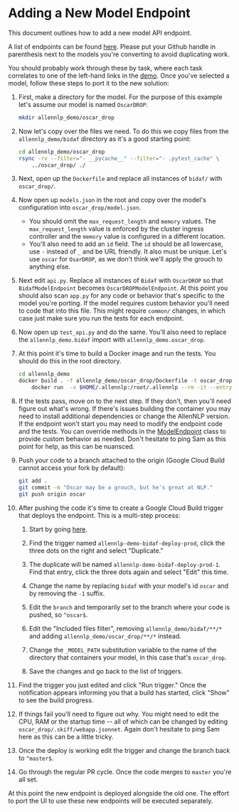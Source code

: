 # Adding a New Model Endpoint

This document outlines how to add a new model API endpoint.

A list of endpoints can be found [here](https://github.com/allenai/reviz/issues/61).
Please put your Github handle in parenthesis next to the models you're
converting to avoid duplicating work.

You should probably work through these by task, where each task correlates to one
of the left-hand links in the [demo](https://demo.allennlp.org). Once you've
selected a model, follow these steps to port it to the new solution:

1. First, make a directory for the model. For the purpose of this example let's
   assume our model is named `OscarDROP`:

    ```bash
    mkdir allennlp_demo/oscar_drop
    ```

2. Now let's copy over the files we need. To do this we copy files from the
   `allennlp_demo/bidaf` directory as it's a good starting point:

    ```bash
    cd allennlp_demo/oscar_drop
    rsync -rv --filter="- __pycache__" --filter="- .pytest_cache" \
        ../oscar_drop/ ./
    ```

3. Next, open up the `Dockerfile` and replace all instances of `bidaf/` with
   `oscar_drop/`.

4. Now open up `models.json` in the root and copy over the model's configuration
   into `oscar_drop/model.json`.

    - You should omit the `max_request_length` and `memory` values.
      The `max_request_length` value is enforced by the cluster
      ingress controller and the `memory` value is configured in a different
      location.
    - You'll also need to add an `id` field. The `id` should be all
      lowercase, use `-` instead of `_` and be URL friendly. It also must be
      unique. Let's use `oscar` for `OsarDROP`, as we don't think we'll apply
      the grouch to anything else.

5. Next edit `api.py`. Replace all instances of `Bidaf` with `OscarDROP` so
   that `BidafModelEndpoint` becomes `OscarDROPModelEndpoint`. At this point
   you should also scan `app.py` for any code or behavior that's specific
   to the model you're porting. If the model requires custom behavior you'll
   need to code that into this file. This might require `common/` changes,
   in which case just make sure you run the tests for each endpoint.

6. Now open up `test_api.py` and do the same. You'll also need to replace the
   `allennlp_demo.bidaf` import with `allennlp_demo.oscar_drop`.

7. At this point it's time to build a Docker image and run the tests. You should
   do this in the root directory.

    ```bash
    cd allennlp_demo
    docker build . -f allennlp_demo/oscar_drop/Dockerfile -t oscar_drop:latest && \
        docker run  -v $HOME/.allennlp:/root/.allennlp --rm -it --entrypoint pytest oscar_drop:latest -x -ra
    ```

8. If the tests pass, move on to the next step. If they don't, then you'll need
   figure out what's wrong. If there's issues building the container you may
   need to install additional dependencies or change the AllenNLP version.
   If the endpoint won't start you may need to modify the endpoint code and
   the tests. You can override methods in the [ModelEndpoint](https://github.com/allenai/allennlp-demo/blob/master/allennlp_demo/common/http.py#L55)
   class to provide custom behavior as needed. Don't hesitate to ping Sam as
   this point for help, as this can be nuansced.

9. Push your code to a branch attached to the origin (Google Cloud Build cannot
   access your fork by default):

    ```bash
    git add .
    git commit -m "Oscar may be a grouch, but he's great at NLP."
    git push origin oscar
    ```

10. After pushing the code it's time to create a Google Cloud Build trigger
    that deploys the endpoint. This is a multi-step process:

    1. Start by going [here](https://console.cloud.google.com/cloud-build/triggers?project=ai2-reviz&enabled_repos_list=%255B%257B_22k_22_3A_22_22_2C_22t_22_3A10_2C_22v_22_3A_22_5C_22allennlp-demo_5C_22_22%257D%255D).

    2. Find the trigger named `allennlp-demo-bidaf-deploy-prod`, click the
       three dots on the right and select "Duplicate."

    3. The duplicate will be named `allennlp-demo-bidaf-deploy-prod-1`. Find
       that entry, click the three dots again and select "Edit" this time.

    4. Change the name by replacing `bidaf` with your model's id `oscar`
       and by removing the `-1` suffix.

    5. Edit the `branch` and temporarily set to the branch where your code
       is pushed, so `^oscar$`.

    6. Edit the "Included files filter", removing `allennlp_demo/bidaf/**/*`
       and adding `allennlp_demo/oscar_drop/**/*` instead.

    7. Change the `_MODEL_PATH` substitution variable to the name of the
       directory that containers your model, in this case that's `oscar_drop`.

    8. Save the changes and go back to the list of triggers.

11. Find the trigger you just edited and click "Run trigger." Once the notification
    appears informing you that a build has started, click "Show" to see the
    build progress.

12. If things fail you'll need to figure out why. You might need to edit the
    CPU, RAM or the startup time -- all of which can be changed by editing
    `oscar_drop/.skiff/webapp.jsonnet`.  Again don't hesitate to ping Sam
    here as this can be a little tricky.

13. Once the deploy is working edit the trigger and change the branch back to
    `^master$`.

14. Go through the regular PR cycle. Once the code merges to `master` you're
    all set.

At this point the new endpoint is deployed alongside the old one. The effort
to port the UI to use these new endpoints will be executed separately.
